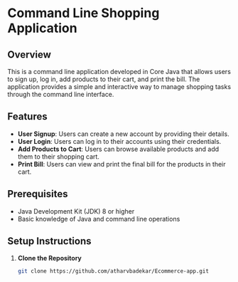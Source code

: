 # Command Line Shopping Application

## Overview
This is a command line application developed in Core Java that allows users to sign up, log in, add products to their cart, and print the bill. The application provides a simple and interactive way to manage shopping tasks through the command line interface.

## Features
- **User Signup**: Users can create a new account by providing their details.
- **User Login**: Users can log in to their accounts using their credentials.
- **Add Products to Cart**: Users can browse available products and add them to their shopping cart.
- **Print Bill**: Users can view and print the final bill for the products in their cart.

## Prerequisites
- Java Development Kit (JDK) 8 or higher
- Basic knowledge of Java and command line operations

## Setup Instructions

1. **Clone the Repository**
   ```bash
   git clone https://github.com/atharvbadekar/Ecommerce-app.git
